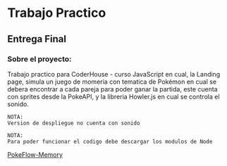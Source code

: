# Trabajo Practico
## Entrega Final

### Sobre el proyecto:

Trabajo practico para CoderHouse - curso JavaScript en cual, la Landing page,
simula un juego de momeria con tematica de Pokémon en cual se debera encontrar a cada pareja para
poder ganar la partida, este cuenta con sprites desde la PokeAPI, y la libreria Howler.js en cual se 
controla el sonido.

````
NOTA:
Version de despliegue no cuenta con sonido
````

````
NOTA:
Para poder funcionar el codigo debe descargar los modulos de Node
````

[PokeFlow-Memory](https://coderpokeflowmemory.netlify.app)
